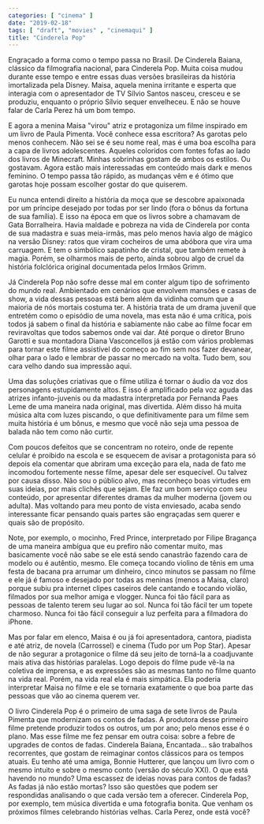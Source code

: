 ```yaml
---
categories: [ "cinema" ]
date: "2019-02-18"
tags: [ "draft", "movies" , "cinemaqui" ]
title: "Cinderela Pop"
---
```

Engraçado a forma como o tempo passa no Brasil. De Cinderela Baiana,
clássico da filmografia nacional, para Cinderela Pop. Muita coisa mudou
durante esse tempo e entre essas duas versões brasileiras da história
imortalizada pela Disney. Maisa, aquela menina irritante e esperta que
interagia com o apresentador de TV Sílvio Santos nasceu, cresceu e se
produziu, enquanto o próprio Sílvio sequer envelheceu. E não se houve
falar de Carla Perez há um bom tempo.

E agora a menina Maisa "virou" atriz e protagoniza um filme inspirado
em um livro de Paula Pimenta. Você conhece essa escritora? As garotas
pelo menos conhecem. Não sei se é seu nome real, mas é uma boa escolha
para a capa de livros adolescentes. Aqueles coloridos com fontes fofas
ao lado dos livros de Minecraft. Minhas sobrinhas gostam de ambos os
estilos. Ou gostavam. Agora estão mais interessadas em conteúdo mais
dark e menos feminino. O tempo passa tão rápido, as mudanças vêm e
é ótimo que garotas hoje possam escolher gostar do que quiserem.

Eu nunca entendi direito a história da moça que se descobre apaixonada
por um príncipe desejado por todas por ser lindo (fora o bônus da
fortuna de sua família). E isso na época em que os livros sobre a
chamavam de Gata Borralheira. Havia maldade e pobreza na vida de Cinderela
por conta de sua madastra e suas meia-irmãs, mas pelo menos havia algo de
mágico na versão Disney: ratos que viram cocheiros de uma abóbora que
vira uma carruagem. E tem o simbólico sapatinho de cristal, que também
remete à magia. Porém, se olharmos mais de perto, ainda sobrou algo de
cruel da história folclórica original documentada pelos Irmãos Grimm.

Já Cinderela Pop não sofre desse mal em conter algum tipo de sofrimento
do mundo real. Ambientado em cenários que envolvem mansões e casas de
show, a vida dessas pessoas está bem além da vidinha comum que a maioria
de nós mortais costuma ter. A história trata de um drama juvenil que
entretém como o episódio de uma novela, mas esta não é uma crítica,
pois todos já sabem o final da história e sabiamente não cabe ao
filme focar em reviravoltas que todos sabemos onde vai dar. Até porque
o diretor Bruno Garotti e sua montadora Diana Vasconcellos já estão
com vários problemas para tornar este filme assistível do começo ao
fim sem nos fazer devanear, olhar para o lado e lembrar de passar no
mercado na volta. Tudo bem, sou cara velho dando sua impressão aqui.

Uma das soluções criativas que o filme utiliza é tornar o áudio
da voz dos personagens estupidamente altos. E isso é amplificado pela
voz aguda das atrizes infanto-juvenis ou da madastra interpretada por
Fernanda Paes Leme de uma maneira nada original, mas divertida. Além
disso há muita música alta com luzes piscando, o que definitivamente
para um filme sem muita história é um bônus, e mesmo que você não
seja uma pessoa de balada não tem como não curtir.

Com poucos defeitos que se concentram no roteiro, onde de repente celular
é proibido na escola e se esquecem de avisar a protagonista para só
depois ela comentar que abriram uma exceção para ela, nada de fato me
incomodou fortemente nesse filme, apesar dele ser esquecível. Ou talvez
por causa disso. Não sou o público alvo, mas reconheço boas virtudes
em suas ideias, por mais clichês que sejam. Ele faz um bom serviço
com seu conteúdo, por apresentar diferentes dramas da mulher moderna
(jovem ou adulta). Mas voltando para meu ponto de vista enviesado,
acaba sendo interessante ficar pensando quais partes são engraçadas
sem querer e quais são de propósito.

Note, por exemplo, o mocinho, Fred Prince, interpretado por Filipe
Bragança de uma maneira ambígua que eu prefiro não comentar muito,
mas basicamente você não sabe se ele está sendo canastrão fazendo
cara de modelo ou é autêntio, mesmo. Ele começa tocando violino de
tênis em uma festa de bacana pra arrumar um dinheiro, cinco minutos
se passam no filme e ele já é famoso e desejado por todas as meninas
(menos a Maisa, claro) porque subiu pra internet clipes caseiros dele
cantando e tocando violão, filmados por sua melhor amiga e vlogger. Nunca
foi tão fácil para as pessoas de talento terem seu lugar ao sol. Nunca
foi tão fácil ter um topete charmoso. Nunca foi tão fácil conseguir
a luz perfeita para a filmadora do iPhone.

Mas por falar em elenco, Maisa é ou já foi apresentadora, cantora,
piadista e até atriz, de novela (Carrossel) e cinema (Tudo por um Pop
Star). Apesar de não segurar a protagonice o filme dá seu jeito de
torná-la a coadjuvante mais ativa das histórias paralelas. Logo depois
do filme pude vê-la na coletiva de imprensa, e as expressões são as
mesmas tanto no filme quanto na vida real. Porém, na vida real ela é
mais simpática. Ela poderia interpretar Maisa no filme e ele se tornaria
exatamente o que boa parte das pessoas que vão ao cinema querem ver.

O livro Cinderela Pop é o primeiro de uma saga de sete livros de Paula
Pimenta que modernizam os contos de fadas. A produtora desse primeiro
filme pretende produzir todos os outros, um por ano; pelo menos esse é
o plano. Mas esse filme me fez pensar em outra coisa: sobre a febre de
upgrades de contos de fadas. Cinderela Baiana, Encantada... são trabalhos
recorrentes, que gostam de reimaginar contos clássicos para os tempos
atuais. Eu tenho até uma amiga, Bonnie Hutterer, que lançou um livro
com o mesmo intuito e sobre o mesmo conto (versão do século XXI). O
que está havendo no mundo? Uma escassez de ideias novas para contos de
fadas? As fadas já não estão mortas? Isso são questões que podem
ser respondidas analisando o que cada versão tem a oferecer. Cinderela
Pop, por exemplo, tem música divertida e uma fotografia bonita. Que
venham os próximos filmes celebrando histórias velhas. Carla Perez,
onde está você?

